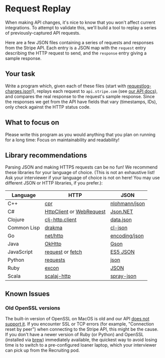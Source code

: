 # Request Replay

When making API changes,
it's nice to know that you won't affect current integrations.
To attempt to validate this, we'll build a tool to replay a
series of previously-captured API requests.

Here are a few JSON files containing a series of requests and responses from
the Stripe API. Each entry is a JSON map with the `request` entry describing
the HTTP request to send, and the `response` entry giving a sample response.

## Your task

Write a program which, given each of these files
(start with [requestlog-charges.json](requestlog-charges.json)!),
replays each request to `api.stripe.com`
(see [our API docs](http://stripe.com/docs/api)),
and compares the real response to the request's sample response.
Since the responses we get from the API
have fields that vary (timestamps, IDs),
only check against the HTTP status code.

## What to focus on

Please write this program as you would anything that you plan on running for a
long time: Focus on maintainability and readability!

## Library recommendations

Parsing JSON and making HTTPS requests can be no fun!
We recommend these libraries for your language of choice.
(This is not an exhaustive list!
Ask your interviewer if your language of choice is not on here!
You may use different JSON or HTTP libraries, if you prefer.):

| Language      | HTTP                          | JSON              |
| ------------- | ----------------------------- | ----------------- |
| C++           | [cpr]                         | [nlohmann/json] |
| C#            | [HttpClient] or [WebRequest]  | [Json.NET]        |
| Clojure       | [clj-http.client]             | [data.json]      |
| Common Lisp   | [drakma]                      | [cl-json]         |
| Go            | [net/http]                    | [encoding/json]   |
| Java          | [OkHttp]                      | [Gson]            |
| JavaScript    | [request][js-req] or [fetch]  | [ES5 JSON]        |
| Python        | [requests][py-requests]       | [json][py-json]   |
| Ruby          | [excon]                       | [JSON][ruby-JSON] |
| Scala         | [scalaj-http]                 | [spray-json]      |

[cpr]: https://whoshuu.github.io/cpr/
[nlohmann/json]: https://nlohmann.github.io/json/

[HttpClient]: https://docs.microsoft.com/en-us/aspnet/web-api/overview/advanced/calling-a-web-api-from-a-net-client
[WebRequest]: https://docs.microsoft.com/en-us/dotnet/api/system.net.webrequest
[Json.NET]: https://www.newtonsoft.com/json

[clj-http.client]: https://clojars.org/clj-http
[data.json]: https://github.com/clojure/data.json/

[drakma]: http://weitz.de/drakma/
[cl-json]: https://common-lisp.net/project/cl-json/

[net/http]: https://golang.org/pkg/net/http/
[encoding/json]: https://golang.org/pkg/encoding/json/

[OkHttp]: http://square.github.io/okhttp/
[Gson]: https://github.com/google/gson

[js-req]: https://github.com/request/request
[fetch]: https://github.com/bitinn/node-fetch
[ES5 JSON]: https://developer.mozilla.org/en-US/docs/Web/JavaScript/Reference/Global_Objects/JSON

[py-requests]: https://2.python-requests.org/
[py-json]: https://docs.python.org/3/library/json.html

[excon]: https://github.com/excon/excon
[ruby-JSON]: http://ruby-doc.org/stdlib-2.6.1/libdoc/json/rdoc/JSON.html

[scalaj-http]: https://github.com/scalaj/scalaj-http
[spray-json]: https://github.com/spray/spray-json

## Known Issues

### Old OpenSSL versions

The built-in version of OpenSSL on MacOS is old and
our API [does not support it](https://support.stripe.com/questions/how-do-i-upgrade-my-openssl-to-support-tls-1-2).
If you encounter SSL or TCP errors (for example, "Connection reset by peer")
when connecting to the Stripe API, this might be the cause.
If you don't have a newer version of Ruby (or Python) and OpenSSL
(installed via [brew](https://brew.sh/)) immediately available,
the quickest way to avoid losing time is to switch to
a pre-configured loaner laptop,
which your interviewer can pick up from the Recruiting pod.
